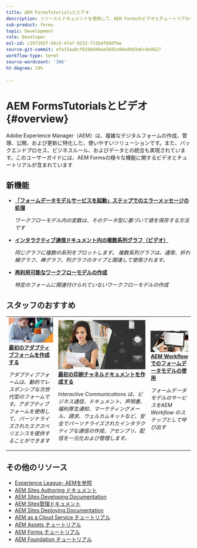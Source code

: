 ```yaml
---
title: AEM FormsTutorialsとビデオ
description: リソースとドキュメントを使用して、AEM Formsのビデオとチュートリアルを参照し、質問に答えてください。
sub-product: forms
topic: Development
role: Developer
exl-id: c1972937-56c5-47af-9232-f31bdf69dfbe
source-git-commit: efa33aa8cf8288d48ae56d2e96ed9d3a6c4e9627
workflow-type: tm+mt
source-wordcount: '306'
ht-degree: 19%

---
```


# AEM FormsTutorialsとビデオ {#overview}

Adobe Experience Manager（AEM）は、複雑なデジタルフォームの作成、管理、公開、および更新に特化した、使いやすいソリューションです。また、バックエンドプロセス、ビジネスルール、およびデータとの統合も実現されています。このユーザーガイドには、AEM Formsの様々な機能に関するビデオとチュートリアルが含まれています

## 新機能

* **[「フォームデータモデルサービスを起動」ステップでのエラーメッセージの処理](./adaptive-forms/handling-error-messages-in-invoke-fdm-step.md)**

   *ワークフローモデル内の変数は、そのデータ型に基づいて値を保存する方法です*

* **[インタラクティブ通信ドキュメント内の複数系列グラフ（ビデオ）](./interactive-communications/multiseriescharts.md)**

   *同じグラフに複数の系列をプロットします。 複数系列グラフは、通常、折れ線グラフ、棒グラフ、列グラフのタイプと関連して使用されます。*

* **[再利用可能なワークフローモデルの作成](./adaptive-forms/re-usable-aem-forms-workflow-models-article.md)**

   *特定のフォームに関連付けられていないワークフローモデルの作成*

## スタッフのおすすめ

<table>
<tr>
  <td>
    <a href="./creating-your-first-adaptive-form/introduction-and-setup.md">
      <img alt="最初のアダプティブフォームを作成する" src="./assets/afhero.png" />
    </a>
    <div>
      <a href="./creating-your-first-adaptive-form/introduction-and-setup.md">
    <strong>最初のアダプティブフォームを作成する</strong>
    </a>
    </div>
    <p>
    <em>アダプティブフォームは、動的でレスポンシブな次世代型のフォームです。アダプティブフォームを使用して、パーソナライズされたエクスペリエンスを提供することができます</em>
    <p>
  </td>
   <td>
    <a href="./ic-print-channel-tutorial/introduction.md">
      <img alt="最初の印刷チャネルドキュメントを作成する" src="./assets/correspondence-management1.png" />
    </a>
    <div>
      <a href="./ic-print-channel-tutorial/introduction.md">
    <strong>最初の印刷チャネルドキュメントを作成する</strong>
    </a>
    </div>
    <p>
    <em>Interactive Communications は、ビジネス通信、ドキュメント、声明書、福利厚生通知、マーケティングメール、請求、ウェルカムキットなど、安全でパーソナライズされたインタラクティブな通信の作成、アセンブリ、配信を一元化および管理します。 </em>
    <p>
  </td>
  <td>
    <a href="./adaptive-forms/form-data-model-service-as-step-in-workflow-video-use.md">
      <img alt="AEM Workflow でのフォームデータモデルの使用" src="./assets/fdmlogo.png" />
    </a>
    <div>
      <a href="./adaptive-forms/form-data-model-service-as-step-in-workflow-video-use.md">
    <strong>AEM Workflow でのフォームデータモデルの使用</strong>
    </a>
    </div>
    <p>
    <em>フォームデータモデルのサービスをAEM Workflow のステップとして呼び出す</em>
    <p>
  </td>
</tr>
</table>





## その他のリソース

* [Experience League- AEMを参照](https://experienceleague.adobe.com/?lang=ja#recommended/solutions/experience-manager)
* [AEM Sites Authoring ドキュメント](https://experienceleague.adobe.com/docs/experience-manager-65/authoring/home.html)
* [AEM Sites Developing Documentation](https://experienceleague.adobe.com/docs/experience-manager-65/developing/home.html)
* [AEM Sites管理ドキュメント](https://experienceleague.adobe.com/docs/experience-manager-65/administering/home.html)
* [AEM Sites Deploying Documentation](https://experienceleague.adobe.com/docs/experience-manager-65/deploying/home.html)
* [AEM as a Cloud Service チュートリアル](/help/cloud-service/overview.md)
* [AEM Assets チュートリアル](/help/assets/overview.md)
* [AEM Forms チュートリアル](/help/forms/overview.md)
* [AEM Foundation チュートリアル](/help/foundation/overview.md)
